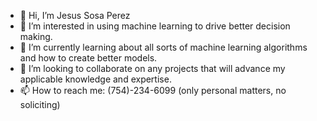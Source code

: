 - 👋 Hi, I’m Jesus Sosa Perez
- 👀 I’m interested in using machine learning to drive better decision making.
- 🌱 I’m currently learning about all sorts of machine learning algorithms and how to create better models.
- 💞️ I’m looking to collaborate on any projects that will advance my applicable knowledge and expertise.
- 📫 How to reach me: (754)-234-6099 (only personal matters, no soliciting)

<!---
yekososa/yekososa is a ✨ special ✨ repository because its `README.md` (this file) appears on your GitHub profile.
You can click the Preview link to take a look at your changes.
--->
